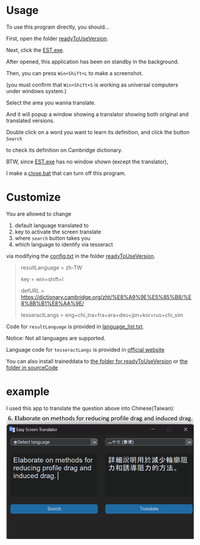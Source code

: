 # Usage
To use this program directly, you should...

First, open the folder [readyToUseVersion](readyToUseVersion).

Next, click the [EST.exe](readyToUseVersion/EST.exe). 

After opened, this application has been on standby in the background.

Then, you can press `Win+Shift+L` to make a screenshot.

(you must confirm that `Win+Shift+S` is working as universal computers under windows system.)

Select the area you wanna translate. 

And it will popup a window showing a translator showing both original and translated versions.

Double click on a word you want to learn its definition, and click the button `Search`

to check its definition on Cambridge dictionary.

BTW, since [EST.exe](readyToUseVersion/EST.exe) has no window shown (except the translator), 

I make a [close.bat](readyToUseVersion/close.bat) that can turn off this program.

# Customize
You are allowed to change

1. default language translated to
2. key to activate the screen translate
3. where `search` button takes you
4. which language to identify via tesseract

via modifying the [config.txt](readyToUseVersion/config.txt) in the folder [readyToUseVersion](readyToUseVersion).

> resultLanguage = zh-TW
> 
> key = win+shift+l
> 
> defURL = https://dictionary.cambridge.org/zht/%E8%A9%9E%E5%85%B8/%E8%8B%B1%E8%AA%9E/<word>
> 
> tesseractLangs = eng+chi_tra+fra+ara+deu+jpn+kor+rus+chi_sim

Code for `resultLanguage` is provided in [language_list.txt](readyToUseVersion/language_list.txt).

Notice: Not all languages are supported.

Language code for `tesseractLangs` is provided in [official website](https://tesseract-ocr.github.io/tessdoc/Data-Files.html#:~:text=Data%20Files%20for%20Version%204.00%20(November%2029%2C%202016))

You can also install traineddata to [the folder for readyToUseVersion](readyToUseVersion/_internal/Tesseract-OCR/tessdata) or [the folder in sourceCode](sourceCode/Tesseract-OCR/tessdata)

# example
I used this app to translate the question above into Chinese(Taiwan):
![Image](https://github.com/BigBlueW/Easy-Screen-Translator/blob/main/%E8%9E%A2%E5%B9%95%E6%93%B7%E5%8F%96%E7%95%AB%E9%9D%A2%202024-10-24%20190704.png)